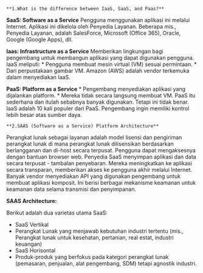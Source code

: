     **1.What is the difference between IaaS, SaaS, and Paas?**

**SaaS: Software as a Service**
  Pengguna menggunakan aplikasi ini melalui Internet. 
Aplikasi ini dikelola oleh Penyedia Layanan. Beberapa mis., Penyedia Layanan, 
adalah SalesForce, Microsoft (Office 365), Oracle, Google (Google Apps), dll.

**Iaas: Infrastructure as a Service**
  Memberikan lingkungan bagi pengembang untuk membangun aplikasi yang dapat digunakan pengguna. 
IaaS meliputi: 
                * Pengguna membuat mesin virtual (VM) sesuai permintaan.
                * Dari perpustakaan gambar VM.
Amazon (AWS) adalah vendor terkemuka dalam menyediakan IaaS.

**PaaS: Platform as a Service**
    * Pengembang menyediakan aplikasi yang dijalankan platform.
    * Mereka tidak secara langsung membuat VM.
PaaS itu sederhana dan itulah sebabnya banyak digunakan. Tetapi ini tidak benar. 
IaaS adalah 10 kali populer dari PaaS. Pengembang ingin memiliki kontrol lebih besar atas sumber daya.



    **2.SAAS (Software as a Service) Platform Architecture**

Perangkat lunak sebagai layanan adalah model lisensi dan pengiriman perangkat lunak di mana perangkat 
lunak dilisensikan berdasarkan berlangganan dan di-host secara terpusat. Pengguna dapat mengaksesnya dengan 
bantuan browser web.
  Penyedia SaaS menyimpan aplikasi dan data secara terpusat - tambalan penyebaran. Mereka meningkatkan ke aplikasi secara transparan, memberikan akses ke pengguna akhir melalui Internet. Banyak vendor menyediakan API yang digunakan pengembang untuk membuat aplikasi komposit. Ini berisi berbagai mekanisme keamanan untuk keamanan data selama transmisi dan penyimpanan.

**SAAS Architecture:**

Berikut adalah dua varietas utama SaaS:

 * SaaS Vertikal
 * Perangkat Lunak yang menjawab kebutuhan industri tertentu (mis., Perangkat lunak untuk kesehatan, pertanian, real estat, industri          keuangan)
 * SaaS Horisontal
 * Produk-produk yang berfokus pada kategori perangkat lunak (pemasaran, penjualan, alat pengembang, SDM) tetapi agnostik industri.
